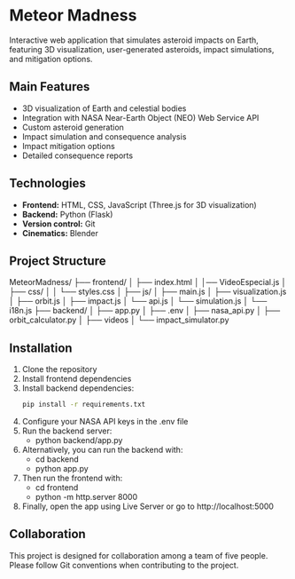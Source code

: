 # Meteor Madness

Interactive web application that simulates asteroid impacts on Earth, featuring 3D visualization, user-generated asteroids, impact simulations, and mitigation options.

## Main Features

- 3D visualization of Earth and celestial bodies  
- Integration with NASA Near-Earth Object (NEO) Web Service API  
- Custom asteroid generation  
- Impact simulation and consequence analysis  
- Impact mitigation options  
- Detailed consequence reports  

## Technologies

- **Frontend:** HTML, CSS, JavaScript (Three.js for 3D visualization)  
- **Backend:** Python (Flask)  
- **Version control:** Git  
- **Cinematics:** Blender  

## Project Structure

MeteorMadness/
├── frontend/
│ ├── index.html
│ │── VideoEspecial.js
│ ├── css/
│ │ └── styles.css
│ ├── js/
│ ├── main.js
│ ├── visualization.js
│ ├── orbit.js
│ ├── impact.js
│ └── api.js
│ └── simulation.js
│ └── i18n.js
├── backend/
│ ├── app.py
│ ├── .env
│ ├── nasa_api.py
│ ├── orbit_calculator.py
│ ├── videos
│ └── impact_simulator.py

## Installation

1. Clone the repository  
2. Install frontend dependencies  
3. Install backend dependencies:  
   ```bash
   pip install -r requirements.txt
4. Configure your NASA API keys in the .env file
5. Run the backend server:
    - python backend/app.py
6. Alternatively, you can run the backend with:
    - cd backend
    - python app.py 
7. Then run the frontend with:
    - cd frontend
    - python -m http.server 8000
8. Finally, open the app using Live Server or go to http://localhost:5000


## Collaboration
This project is designed for collaboration among a team of five people.
Please follow Git conventions when contributing to the project.
